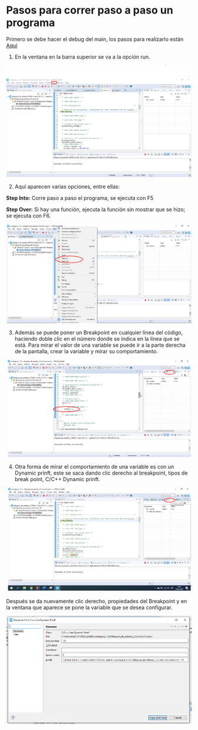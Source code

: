 # Pasos para correr paso a paso un programa 

Primero se debe hacer el debug del main, los pasos para realizarlo están [Aquí](https://github.com/MarianaEstrada/Pasos-para-correr-un-proyecto "Pasos para correr el programa")

1. En la ventana en la barra superior se va a la opción run.

![Paso1](https://github.com/MarianaEstrada/Pasos-para-correr-paso-a-paso-/blob/master/imagenes/Paso1.png)

2. Aquí aparecen varias opciones, entre ellas:

**Step Into:** Corre paso a paso el programa, se ejecuta con F5

**Step Over:** Si hay una función, ejecuta la función sin mostrar que se hizo; se ejecuta con F6.

![Paso2](https://github.com/MarianaEstrada/Pasos-para-correr-paso-a-paso-/blob/master/imagenes/Paso2.PNG)

3. Además se puede poner un Breakpoint en cualquier línea del código, haciendo doble clic en el número donde se indica en la línea que se está. Para mirar el valor de una variable se puede ir a la parte derecha de la pantalla, crear la variable y mirar su comportamiento.

![Paso3](https://github.com/MarianaEstrada/Pasos-para-correr-paso-a-paso-/blob/master/imagenes/Paso3.PNG)

4. Otra forma de mirar el comportamiento de una variable es con un Dynamic prinft, este se saca dando clic derecho al breakpoint, tipos de break point, C/C++ Dynamic prinft.

![Paso4](https://github.com/MarianaEstrada/Pasos-para-correr-paso-a-paso-/blob/master/imagenes/Paso4.PNG)

Después se da nuevamente  clic derecho, propiedades del Breakpoint y en la ventana que aparece se pone la variable que se desea configurar.

![Paso5](https://github.com/MarianaEstrada/Pasos-para-correr-paso-a-paso-/blob/master/imagenes/Paso5.PNG)

